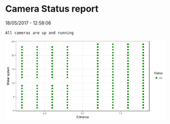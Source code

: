 Camera Status report
================
18/05/2017 - 12:58:06

    All cameras are up and running

![](camreport_files/figure-markdown_github/unnamed-chunk-2-1.png)
